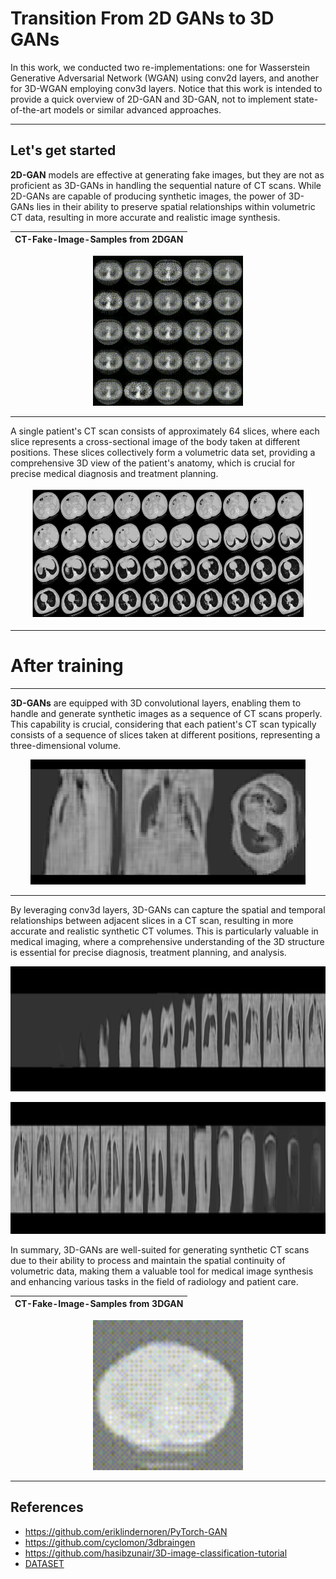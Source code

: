 # Transition From 2D GANs to 3D GANs
In this work, we conducted two re-implementations: one for Wasserstein Generative Adversarial Network (WGAN) using conv2d layers, and another for 3D-WGAN employing conv3d layers. 
Notice that this work is intended to provide a quick overview of 2D-GAN and 3D-GAN, not to implement state-of-the-art models or similar advanced approaches.

---------
Let's get started
---------

**2D-GAN** models are effective at generating fake images, but they are not as proficient as 3D-GANs in handling the sequential nature of CT scans. 
While 2D-GANs are capable of producing synthetic images, the power of 3D-GANs lies in their ability to preserve spatial relationships within volumetric CT data, resulting in more accurate and realistic image synthesis.
    
| CT-Fake-Image-Samples from 2DGAN |
| ------|

<p align="center">
    <img src="https://github.com/Harry-KIT/2d_to_3d/blob/main/assets/video_2d.gif?raw=true" width="240">
</p>

---------

 A single patient's CT scan consists of approximately 64 slices, where each slice represents a cross-sectional image of the body taken at different positions. 
 These slices collectively form a volumetric data set, providing a comprehensive 3D view of the patient's anatomy, which is crucial for precise medical diagnosis and treatment planning.

<p align="center">
    
<img src="https://github.com/Harry-KIT/2d_to_3d/blob/main/assets/ct_scans_for_one_patient.png?raw=true" width="440" height="211">

</p>

---------
# After training
---------
**3D-GANs** are equipped with 3D convolutional layers, enabling them to handle and generate synthetic images as a sequence of CT scans properly. 
This capability is crucial, considering that each patient's CT scan typically consists of a sequence of slices taken at different positions, representing a three-dimensional volume.

<p align="center">
    
<img src="https://github.com/Harry-KIT/2d_to_3d/blob/main/assets/Figure_2.png?raw=true" width="440" height="200">

</p>

---------

By leveraging conv3d layers, 3D-GANs can capture the spatial and temporal relationships between adjacent slices in a CT scan, resulting in more accurate and realistic synthetic CT volumes. 
This is particularly valuable in medical imaging, where a comprehensive understanding of the 3D structure is essential for precise diagnosis, treatment planning, and analysis.

<p align="center">
    
<img src="https://github.com/Harry-KIT/2d_to_3d/blob/main/assets/1st_32.jpg?raw=true" width="960" height="200">

</p>
<p align="center">
    
<img src="https://github.com/Harry-KIT/2d_to_3d/blob/main/assets/2nd_32.jpg?raw=true" width="960" height="211">

</p>

In summary, 3D-GANs are well-suited for generating synthetic CT scans due to their ability to process and maintain the spatial continuity of volumetric data, making them a valuable tool 
for medical image synthesis and enhancing various tasks in the field of radiology and patient care.

| CT-Fake-Image-Samples from 3DGAN |
| ------|

<p align="center">
    <img src="https://github.com/Harry-KIT/2d_to_3d/blob/main/assets/video_3d.gif?raw=true" width="240">
</p>

---------

**References**
---------
* https://github.com/eriklindernoren/PyTorch-GAN
* https://github.com/cyclomon/3dbraingen
* https://github.com/hasibzunair/3D-image-classification-tutorial
* [DATASET](https://github.com/hasibzunair/3D-image-classification-tutorial/releases/tag/v0.2)
